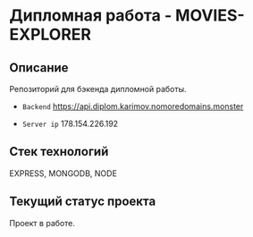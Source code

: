 # Дипломная работа - MOVIES-EXPLORER

## Описание
Репозиторий для бэкенда дипломной работы.

- `Backend` https://api.diplom.karimov.nomoredomains.monster

- `Server ip`  178.154.226.192

## Стек технологий
EXPRESS, MONGODB, NODE

## Текущий статус проекта
Проект в работе.
